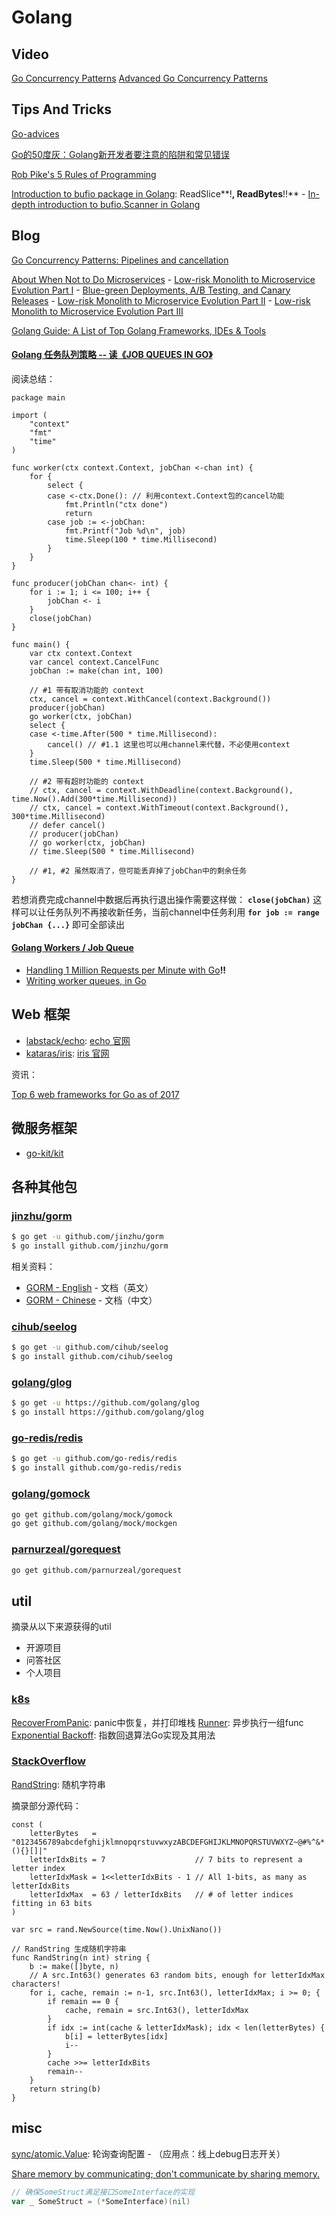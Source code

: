# Golang

## Video

[Go Concurrency Patterns](https://www.youtube.com/watch?v=f6kdp27TYZs)
[Advanced Go Concurrency Patterns](https://www.youtube.com/watch?v=QDDwwePbDtw&feature=youtu.be)

## Tips And Tricks

[Go-advices](https://github.com/cristaloleg/go-advices)

[Go的50度灰：Golang新开发者要注意的陷阱和常见错误](http://colobu.com/2015/09/07/gotchas-and-common-mistakes-in-go-golang/)

[Rob Pike's 5 Rules of Programming](http://blog.codonomics.com/2017/09/rob-pikes-5-rules-of-programming.html)

[Introduction to bufio package in Golang](https://medium.com/golangspec/introduction-to-bufio-package-in-golang-ad7d1877f762): ReadSlice**!**, ReadBytes**!!**
    - [In-depth introduction to bufio.Scanner in Golang](https://medium.com/golangspec/in-depth-introduction-to-bufio-scanner-in-golang-55483bb689b4)

## Blog

[Go Concurrency Patterns: Pipelines and cancellation](https://blog.golang.org/pipelines)

[About When Not to Do Microservices](http://blog.christianposta.com/microservices/when-not-to-do-microservices/)
    - [Low-risk Monolith to Microservice Evolution Part I](http://blog.christianposta.com/microservices/low-risk-monolith-to-microservice-evolution/)
        - [Blue-green Deployments, A/B Testing, and Canary Releases](http://blog.christianposta.com/deploy/blue-green-deployments-a-b-testing-and-canary-releases/)
    - [Low-risk Monolith to Microservice Evolution Part II](http://blog.christianposta.com/microservices/low-risk-monolith-to-microservice-evolution-part-ii/)
    - [Low-risk Monolith to Microservice Evolution Part III](http://blog.christianposta.com/microservices/low-risk-monolith-to-microservice-evolution-part-iii/)

[Golang Guide: A List of Top Golang Frameworks, IDEs & Tools](https://medium.com/@quintinglvr/golang-guide-a-list-of-top-golang-frameworks-ides-tools-e7c7866e96c9)

#### [Golang 任务队列策略 -- 读《JOB QUEUES IN GO》](http://www.cnblogs.com/artong0416/p/7883381.html)

阅读总结：

```golang
package main

import (
	"context"
	"fmt"
	"time"
)

func worker(ctx context.Context, jobChan <-chan int) {
	for {
		select {
		case <-ctx.Done(): // 利用context.Context包的cancel功能
			fmt.Println("ctx done")
			return
		case job := <-jobChan:
			fmt.Printf("Job %d\n", job)
			time.Sleep(100 * time.Millisecond)
		}
	}
}

func producer(jobChan chan<- int) {
	for i := 1; i <= 100; i++ {
		jobChan <- i
	}
	close(jobChan)
}

func main() {
	var ctx context.Context
	var cancel context.CancelFunc
	jobChan := make(chan int, 100)

	// #1 带有取消功能的 context
	ctx, cancel = context.WithCancel(context.Background())
	producer(jobChan)
	go worker(ctx, jobChan)
	select {
	case <-time.After(500 * time.Millisecond):
		cancel() // #1.1 这里也可以用channel来代替，不必使用context
	}
	time.Sleep(500 * time.Millisecond)

	// #2 带有超时功能的 context
	// ctx, cancel = context.WithDeadline(context.Background(), time.Now().Add(300*time.Millisecond))
	// ctx, cancel = context.WithTimeout(context.Background(), 300*time.Millisecond)
	// defer cancel()
	// producer(jobChan)
	// go worker(ctx, jobChan)
	// time.Sleep(500 * time.Millisecond)

	// #1, #2 虽然取消了，但可能丢弃掉了jobChan中的剩余任务
}
```

若想消费完成channel中数据后再执行退出操作需要这样做： **`close(jobChan)`** 这样可以让任务队列不再接收新任务，当前channel中任务利用 **`for job := range jobChan {...}`** 即可全部读出

#### [Golang Workers / Job Queue](https://gist.github.com/harlow/dbcd639cf8d396a2ab73)

- [Handling 1 Million Requests per Minute with Go](http://marcio.io/2015/07/handling-1-million-requests-per-minute-with-golang/)**!!**
- [Writing worker queues, in Go](http://nesv.github.io/golang/2014/02/25/worker-queues-in-go.html)

## Web 框架

- [labstack/echo](https://github.com/labstack/echo): [echo 官网](https://echo.labstack.com/)
- [kataras/iris](https://github.com/kataras/iris): [iris 官网](https://iris-go.com/)

资讯：

[Top 6 web frameworks for Go as of 2017](https://dev.to/speedwheel/top-6-web-frameworks-for-go-as-of-2017-34i)

## 微服务框架

- [go-kit/kit](https://github.com/go-kit/kit)

## 各种其他包

### [jinzhu/gorm](https://github.com/jinzhu/gorm)

```sh
$ go get -u github.com/jinzhu/gorm
$ go install github.com/jinzhu/gorm
```

相关资料：
* [GORM - English](http://jinzhu.me/gorm/) - 文档（英文）
* [GORM - Chinese](https://jasperxu.github.io/gorm-zh/) - 文档（中文）

### [cihub/seelog](https://github.com/cihub/seelog)

```sh
$ go get -u github.com/cihub/seelog
$ go install github.com/cihub/seelog
```

### [golang/glog](https://github.com/golang/glog)

```sh
$ go get -u https://github.com/golang/glog
$ go install https://github.com/golang/glog
```

### [go-redis/redis](https://github.com/go-redis/redis)

```sh
$ go get -u github.com/go-redis/redis
$ go install github.com/go-redis/redis
```

### [golang/gomock](https://github.com/golang/gomock)

```sh
go get github.com/golang/mock/gomock
go get github.com/golang/mock/mockgen
```

### [parnurzeal/gorequest](https://github.com/parnurzeal/gorequest)

```sh
go get github.com/parnurzeal/gorequest
```

## util

摘录从以下来源获得的util

- 开源项目
- 问答社区
- 个人项目

### [k8s](https://github.com/kubernetes)

[RecoverFromPanic](https://github.com/kubernetes/kubernetes/blob/master/staging/src/k8s.io/apimachinery/pkg/util/runtime/runtime.go#L151): panic中恢复，并打印堆栈
[Runner](https://github.com/kubernetes/kubernetes/blob/master/pkg/util/async/runner.go): 异步执行一组func
[Exponential Backoff](https://github.com/kubernetes/kubernetes/tree/master/pkg/util/goroutinemap): 指数回退算法Go实现及其用法

### [StackOverflow](https://stackoverflow.com)

[RandString](https://stackoverflow.com/questions/22892120/how-to-generate-a-random-string-of-a-fixed-length-in-golang): 随机字符串

摘录部分源代码：

```golang
const (
	letterBytes   = "0123456789abcdefghijklmnopqrstuvwxyzABCDEFGHIJKLMNOPQRSTUVWXYZ~@#%^&*(){}[]|"
	letterIdxBits = 7                    // 7 bits to represent a letter index
	letterIdxMask = 1<<letterIdxBits - 1 // All 1-bits, as many as letterIdxBits
	letterIdxMax  = 63 / letterIdxBits   // # of letter indices fitting in 63 bits
)

var src = rand.NewSource(time.Now().UnixNano())

// RandString 生成随机字符串
func RandString(n int) string {
	b := make([]byte, n)
	// A src.Int63() generates 63 random bits, enough for letterIdxMax characters!
	for i, cache, remain := n-1, src.Int63(), letterIdxMax; i >= 0; {
		if remain == 0 {
			cache, remain = src.Int63(), letterIdxMax
		}
		if idx := int(cache & letterIdxMask); idx < len(letterBytes) {
			b[i] = letterBytes[idx]
			i--
		}
		cache >>= letterIdxBits
		remain--
	}
	return string(b)
}
```

## misc

[sync/atomic.Value](https://golang.org/pkg/sync/atomic/#Value): 轮询查询配置 - （应用点：线上debug日志开关）

[Share memory by communicating; don't communicate by sharing memory.](https://golang.org/pkg/sync/atomic)

```go
// 确保SomeStruct满足接口SomeInterface的实现
var _ SomeStruct = (*SomeInterface)(nil)
```
